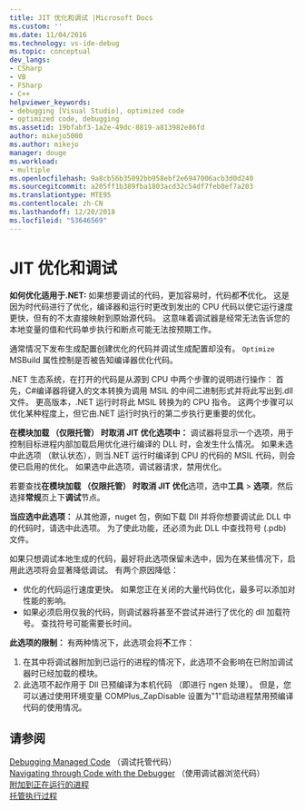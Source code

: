 ```yaml
---
title: JIT 优化和调试 |Microsoft Docs
ms.custom: ''
ms.date: 11/04/2016
ms.technology: vs-ide-debug
ms.topic: conceptual
dev_langs:
- CSharp
- VB
- FSharp
- C++
helpviewer_keywords:
- debugging [Visual Studio], optimized code
- optimized code, debugging
ms.assetid: 19bfabf3-1a2e-49dc-8819-a813982e86fd
author: mikejo5000
ms.author: mikejo
manager: douge
ms.workload:
- multiple
ms.openlocfilehash: 9a8cb56b35092bb958ebf2e6947006acb3d0d240
ms.sourcegitcommit: a205ff1b389fba1803acd32c54df7feb0ef7a203
ms.translationtype: MTE95
ms.contentlocale: zh-CN
ms.lasthandoff: 12/20/2018
ms.locfileid: "53646569"
---
```

# <a name="jit-optimization-and-debugging"></a>JIT 优化和调试
**如何优化适用于.NET:** 如果想要调试的代码，更加容易时，代码都**不**优化。 这是因为时代码进行了优化，编译器和运行时更改到发出的 CPU 代码以使它运行速度更快，但有的不太直接映射到原始源代码。 这意味着调试器是经常无法告诉您的本地变量的值和代码单步执行和断点可能无法按预期工作。

通常情况下发布生成配置创建优化的代码并调试生成配置却没有。 `Optimize` MSBuild 属性控制是否被告知编译器优化代码。

.NET 生态系统，在打开的代码是从源到 CPU 中两个步骤的说明进行操作： 首先，C#编译器将键入的文本转换为调用 MSIL 的中间二进制形式并将此写出到.dll 文件。 更高版本，.NET 运行时将此 MSIL 转换为的 CPU 指令。 这两个步骤可以优化某种程度上，但它由.NET 运行时执行的第二步执行更重要的优化。

**在模块加载 （仅限托管） 时取消 JIT 优化选项中：** 调试器将显示一个选项，用于控制目标进程内部加载启用优化进行编译的 DLL 时，会发生什么情况。 如果未选中此选项 （默认状态），则当.NET 运行时编译到 CPU 的代码的 MSIL 代码，则会使已启用的优化。 如果选中此选项，调试器请求，禁用优化。

若要查找**在模块加载 （仅限托管） 时取消 JIT 优化**选项，选中**工具** > **选项**，然后选择**常规**页上下**调试**节点。

**当应选中此选项：** 从其他源，nuget 包，例如下载 Dll 并将你想要调试此 DLL 中的代码时，请选中此选项。 为了使此功能，还必须为此 DLL 中查找符号 (.pdb) 文件。

如果只想调试本地生成的代码，最好将此选项保留未选中，因为在某些情况下，启用此选项将会显著降低调试。 有两个原因降低：

* 优化的代码运行速度更快。 如果您正在关闭的大量代码优化，最多可以添加对性能的影响。
* 如果必须启用仅我的代码，则调试器将甚至不尝试并进行了优化的 dll 加载符号。 查找符号可能需要长时间。

**此选项的限制：** 有两种情况下，此选项会将**不**工作：

1. 在其中将调试器附加到已运行的进程的情况下，此选项不会影响在已附加调试器时已经加载的模块。
2. 此选项不起作用于 Dll 已预编译为本机代码 （即进行 ngen 处理）。 但是，您可以通过使用环境变量 COMPlus_ZapDisable 设置为"1"启动进程禁用预编译代码的使用情况。

## <a name="see-also"></a>请参阅  
 [Debugging Managed Code](../debugger/debugging-managed-code.md) （调试托管代码）  
 [Navigating through Code with the Debugger](../debugger/navigating-through-code-with-the-debugger.md) （使用调试器浏览代码）  
 [附加到正在运行的进程](../debugger/attach-to-running-processes-with-the-visual-studio-debugger.md)   
 [托管执行过程](/dotnet/standard/managed-execution-process)
